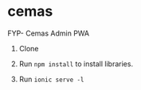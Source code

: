 # cemas
FYP- Cemas Admin PWA

1. Clone

2. Run <code>npm install</code> to install libraries.

3. Run <code>ionic serve -l</code>
